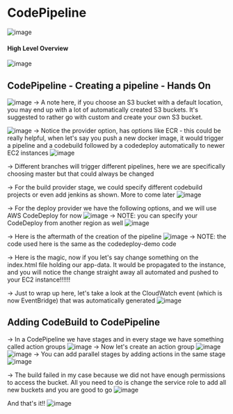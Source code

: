 # CodePipeline
![image](https://user-images.githubusercontent.com/43883264/170349261-b77665fa-cb85-44b5-b535-3e9908fe41b0.png)
#### High Level Overview
![image](https://user-images.githubusercontent.com/43883264/170349474-45eb8b5a-2a31-49f7-a6c1-08ecb03a5882.png)

## CodePipeline - Creating a pipeline - Hands On
![image](https://user-images.githubusercontent.com/43883264/170351106-07190156-52ab-439b-860f-f98599b688b5.png)
-> A note here, if you choose an S3 bucket with a default location, you may end up with a lot of automatically created S3 buckets. It's suggested to rather go with custom and create your own S3 bucket.

![image](https://user-images.githubusercontent.com/43883264/170351438-6ad5e2f9-4ec3-4175-93ce-930329877bb8.png)
-> Notice the provider option, has options like ECR - this could be really helpful, when let's say you push a new docker image, it would trigger a pipeline and a codebuild followed by a codedeploy automatically to newer EC2 instances
![image](https://user-images.githubusercontent.com/43883264/170351900-6510e341-93ff-4746-b0ac-6f85d15b74bf.png)

-> Different branches will trigger different pipelines, here we are specifically choosing master but that could always be changed

-> For the build provider stage, we could specify different codebuild projects or even add jenkins as shown. More to come later
![image](https://user-images.githubusercontent.com/43883264/170352023-ba261071-b78d-49c4-b9a1-28e77b3cf052.png)

-> For the deploy provider we have the following options, and we will use AWS CodeDeploy for now
![image](https://user-images.githubusercontent.com/43883264/170352119-f1b5d2ab-ec58-4729-9fd4-ba036fdf31b4.png)
-> NOTE: you can specify your CodeDeploy from another region as well
![image](https://user-images.githubusercontent.com/43883264/170352296-7278e33a-ca4f-436e-83c6-0030f397d491.png)

-> Here is the aftermath of the creation of the pipeline
![image](https://user-images.githubusercontent.com/43883264/170353666-df4c36bc-2b2b-4503-8f48-7323e0585806.png)
-> NOTE: the code used here is the same as the codedeploy-demo code

-> Here is the magic, now if you let's say change something on the index.html file holding our app-data. It would be propagated to the instance, and you will notice the change straight away all automated and pushed to your EC2 instance!!!!!!

-> Just to wrap up here, let's take a look at the CloudWatch event (which is now EventBridge) that was automatically generated
![image](https://user-images.githubusercontent.com/43883264/170354707-f8988eda-bc77-45da-9bf4-96a8ad7888ee.png)

## Adding CodeBuild to CodePipeline 
-> In a CodePipeline we have stages and in every stage we have something called action groups
![image](https://user-images.githubusercontent.com/43883264/170359108-6a26071f-2e35-4725-a718-2a9760f4c641.png)
-> Now let's create an action group
![image](https://user-images.githubusercontent.com/43883264/170359225-32d1bbc5-b1b0-4f61-bd70-1306fb0bc02f.png)
![image](https://user-images.githubusercontent.com/43883264/170359560-36cd8fec-4229-459a-bea1-0f8ebb07e575.png)
-> You can add parallel stages by adding actions in the same stage 
![image](https://user-images.githubusercontent.com/43883264/170359760-e75efd05-7928-4798-8b97-218a72f6ac68.png)

-> The build failed in my case because we did not have enough permissions to access the bucket. All you need to do is change the service role to add all new buckets and you are good to go
![image](https://user-images.githubusercontent.com/43883264/170360900-86e00510-9acc-4641-a60e-439b69376fb3.png)

And that's it!!
![image](https://user-images.githubusercontent.com/43883264/170361050-75041c74-0956-4352-9663-725948072d77.png)
